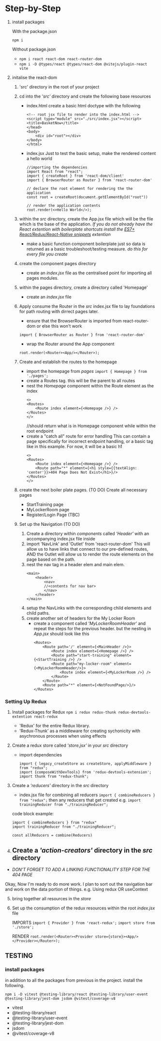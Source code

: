 # Step-by-Step

1. install packages
    
    With the package.json
    
    `npm i`

    Without package.json

    - `npm i react react-dom react-router-dom`
    - `npm i -D @types/react @types/react-dom @vitejs/plugin-react vite`

2. initalise the react-dom

    1. 'src' directory in the root of your project
    
    2. cd into the *'src'* directory and create the following base resources
        - index.html
            create a basic html doctype with the following
            ```
            <!-- root jsx file to render into the index.html -->
            <script type="module" src="./src/index.jsx"></script>
            <title>BasketNow</title>
            </head>
            <body>
                <div id="root"></div>
            </body>
            </html>
            ```
        - index.jsx
            Just to test the basic setup, make the rendered content a hello world
            ```
            //importing the dependencies
            import React from "react";
            import { createRoot } from 'react-dom/client'
            import { BrowserRouter as Router } from 'react-router-dom'

            // declare the root element for rendering the the application
            const root = createRoot(document.getElementById("root"))

            // render the application contents
            root.render(<>Hello World</>);
            ```
    
    3. within the *src* directory, create the App.jsx file which will be the file which is the base of the application.
        *If you do not already have the React extention with boilerplate shortcuts install the [ES7+ React/Redux/React-Native snippets](https://marketplace.visualstudio.com/items?itemName=dsznajder.es7-react-js-snippets) extention*
        - make a basic function component boilerplate just so data is returned as a basic troubleshoot/testing measure. *do this for every file you create*

    4. create the component pages directory
        - create an *index.jsx* file as the centralised point for importing all pages modules.

    5. within the pages directory, create a directory called 'Homepage'
        - create an *index.jsx* file
    
    6. Apply consume the Router in the *src* index.jsx file to lay foundations for path routing with dirrect pages later.
        - ensure that the BrowserRouter is imported from react-router-dom or else this won't work

        `import { BrowserRouter as Router } from 'react-router-dom'`
        - wrap the Router around the App component
        ```
        root.render(<Router><App/></Router>);
        ```
    7. Create and establish the routes to the homepage
        - import the homepage from *pages*
            `import { Homepage } from './pages';`
        - create a Routes tag. this will be the parent to all routes
        - nest the *Homepage* component within the Route element as the index
            ```
            <>
            <Routes>
                <Route index element={<Homepage />} />
            </Routes>
            </>
            ```
            //should return what is in Homepage component while within the root endpoint
        - create a "catch all" route for error handling
            This can contain a page specifically for incorrect endpoint handling, or a basic tag like in this example. For now, it will be a basic h1
            ```
            <>
            <Routes>
                <Route index element={<Homepage />} />
                <Route path="*" element={<h1 style={{textAlign: 'center'}}>404 Page Does Not Exist</h1>}/>
            </Routes>
            </>
            ```
    8. create the next boiler plate pages. (TO DO)
        Create all necessary pages
        - StartTraining page
        - MyLockerRoom page
        - Register/Login Page (TBC)
    
    9. Set up the Navigation (TO DO)
        1. Create a directory within *components* called *'Header'* with an accompanying index.jsx file inside
        2. import 'NavLink' and 'Outlet' from 'react-router-dom'
            This will allow us to have links that connect to our pre-defined routes, AND the Outlet will allow us to render the route elements on the page based on the path.
        3. nest the nav tag in a header elem and main elem.
            ```
            <main>
                <header>
                    <nav>
                    //<contents for nav bar>
                    </nav>
                </header>
            </main>
            ```
        4. setup the NavLinks with the corresponding child elements and child paths.
        5. create another set of headers for the My Locker Room 
            - create a component called *'MyLockerRoomHeader'* and repeat the steps for the previous header. but the nesting in *App.jsx* should look like this
                ```
                <Routes>
                    <Route path='/' element={<MainHeader />}>
                        <Route index element={<Homepage />} />
                        <Route path="start-training" element={<StartTraining />} />
                        <Route path="my-locker-room" element={<MyLockerRoomHeader/>}>
                            <Route index element={<MyLockerRoom />} />
                        </Route>
                    </Route>
                    <Route path="*" element={<NotFoundPage/>}/>
                </Routes>
                
                ```
    
### Setting Up Redux

1. Install packages for Redux
    `npm i redux redux-thunk redux-devtools-extention react-redux`
    - 'Redux' for the entire Redux library.
    - 'Redux-Thunk' as a middleware for creating sychonicity with asychronous processes when using effects

2. Create a redux store called *'store.jsx'* in your *src* directory
    - import dependencies
        ```
        import { legacy_createStore as createStore, applyMiddleware } from "redux";
        import {composeWithDevTools} from 'redux-devtools-extension';
        import thunk from "redux-thunk";
        ```
3. Create a *'reducers'* directory in the *src* directory
    - index.jsx file for combining all reducers
    `import { combineReducers } from "redux";`
    then any reducers that get created
    e.g. `import trainingReducer from "./trainingReducer";`

    code block example:
    ```
    import { combineReducers } from "redux"
    import trainingReducer from "./trainingReducer";

    const allReducers = combine(Reducers)

    ```

4. Create a *'action-creators'* directory in the *src* directory
    - 

- *DON'T FORGET TO ADD A LINKING FUNCTIONALITY STEP FOR THE 404 PAGE*

Okay, Now I'm ready to do more work. I plan to sort out the navigation bar
and work on the data portion of things. e.g. Using redux OR useContext

5. bring together all resources in the *store*

6. Set up the consumption of the redux resources within the root *index.jsx* file

    IMPORTS
        `import { Provider } from 'react-redux';`
        `import store from './store';`

    RENDER
        ```
        root.render(<Router><Provider store={store}><App/></Provider></Router>);
        ```
    
## TESTING

### install packages

in addition to all the packages from previous in the project. install the following.

`npm i -D vitest @testing-library/react @testing-library/user-event @testing-library/jest-dom jsdom @vitest/coverage-v8`

- vitest
- @testing-library/react
- @testing-library/user-event
- @testing-library/jest-dom
- jsdom
- @vitest/coverage-v8




